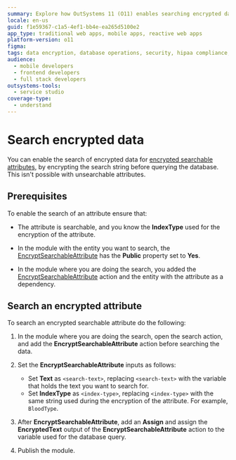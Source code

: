 ```yaml
---
summary: Explore how OutSystems 11 (O11) enables searching encrypted data by encrypting search strings before database queries.
locale: en-us
guid: f1e59367-c1a5-4ef1-bb4e-ea265d5100e2
app_type: traditional web apps, mobile apps, reactive web apps
platform-version: o11
figma:
tags: data encryption, database operations, security, hipaa compliance, encryption in outsystems
audience:
  - mobile developers
  - frontend developers
  - full stack developers
outsystems-tools:
  - service studio
coverage-type:
  - understand
---
```


# Search encrypted data

You can enable the search of encrypted data for [encrypted searchable attributes](encrypt-data-hipaa.md#encrypt-no-search), by encrypting the search string before querying the database. This isn't possible with unsearchable attributes.

## Prerequisites

To enable the search of an attribute ensure that:

* The attribute is searchable, and you know the **IndexType** used for the encryption of the attribute.

* In the module with the entity you want to search, the [EncryptSearchableAttribute](encrypt-data-hipaa.md#encrypt-search) has the **Public** property set to **Yes**.

* In the module where you are doing the search, you added the [EncryptSearchableAttribute](encrypt-data-hipaa.md#encrypt-search) action and the entity with the attribute as a dependency.

## Search an encrypted attribute

To search an encrypted searchable attribute do the following:

1. In the module where you are doing the search, open the search action, and add the **EncryptSearchableAttribute** action before searching the data.

1. Set the **EncryptSearchableAttribute** inputs as follows:

    * Set **Text** as `<search-text>`, replacing `<search-text>` with the variable that holds the text you want to search for.
    * Set **IndexType** as `<index-type>`, replacing `<index-type>` with the same string used during the encryption of the attribute. For example, `BloodType`.

1. After **EncryptSearchableAttribute**, add an **Assign** and assign the **EncryptedText** output of the **EncryptSearchableAttribute** action to the variable used for the database query.

1. Publish the module.
